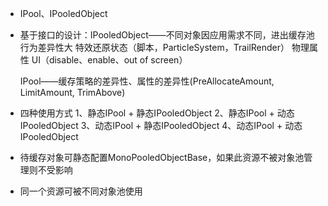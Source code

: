 * IPool、IPooledObject
* 基于接口的设计：IPooledObject——不同对象因应用需求不同，进出缓存池行为差异性大
	特效还原状态（脚本，ParticleSystem，TrailRender）
	物理属性
	UI（disable、enable、out of screen）

	IPool——缓存策略的差异性、属性的差异性(PreAllocateAmount, LimitAmount, TrimAbove)

* 四种使用方式
	1、静态IPool + 静态IPooledObject
	2、静态IPool + 动态IPooledObject
	3、动态IPool + 静态IPooledObject
	4、动态IPool + 动态IPooledObject
* 待缓存对象可静态配置MonoPooledObjectBase，如果此资源不被对象池管理则不受影响
* 同一个资源可被不同对象池使用